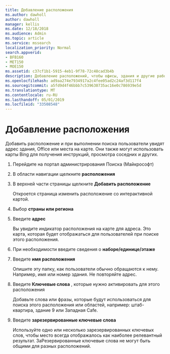```yaml
---
title: Добавление расположения
ms.author: dawholl
author: dawholl
manager: kellis
ms.date: 12/18/2018
ms.audience: Admin
ms.topic: article
ms.service: mssearch
localization_priority: Normal
search.appverid:
- BFB160
- MET150
- MOE150
ms.assetid: c37cf1b1-5915-4eb1-9f78-72c48cad3b4b
description: Добавление расположений, чтобы офисы, здания и другие рабочие области вашей организации отображались в результатах работы Microsoft Search.
ms.openlocfilehash: ad9aa274e7934917a2c4fee05ad2c24af3d117f4
ms.sourcegitcommit: a5fd9d4f46bbb7c539630735ac16e0c786939e5d
ms.translationtype: MT
ms.contentlocale: ru-RU
ms.lasthandoff: 05/01/2019
ms.locfileid: "33508548"
---
```

# <a name="add-a-location"></a>Добавление расположения

Добавить расположение и при выполнении поиска пользователи увидят адрес здания, Office или места на карте. Они также могут использовать карты Bing для получения инструкций, просмотра соседних и других.
  
1. Перейдите на портал администрирования Поиска (Майкрософт)
    
2. В области навигации щелкните **расположения**
    
3. В верхней части страницы щелкните **Добавить расположение**
    
    Откроется страница изменить расположение со интерактивной картой.
    
4. Выбор **страны или региона**
    
5. Введите **адрес**
    
    Вы увидите индикатор расположения на карте для адреса. Это карта, которая будет отображаться для пользователей при поиске этого расположения.
    
6. При необходимости введите сведения о **наборе/единице/этаже** 
    
7. Введите **имя расположения**
    
    Опишите эту папку, как пользователи обычно обращаются к нему. Например, имя или номер здания. Не повторяйте адрес.
    
8. Введите **Ключевые слова** , которые нужно активировать для этого расположения 
    
    Добавьте слова или фразы, которые будут использоваться для поиска этого расположения или областей, например: штаб-квартира, здание 9 или Западная Cafe.
    
9. Введите **зарезервированные ключевые слова**
    
    Используйте одно или несколько зарезервированных ключевых слов, чтобы место всегда отображалось как наиболее релевантный результат. ЗаРезервированные ключевые слова не могут быть общими для разных расположений.

  

